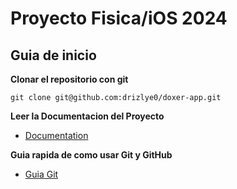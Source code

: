 # Proyecto Fisica/iOS 2024

## Guia de inicio

**Clonar el repositorio con git**

```
git clone git@github.com:drizlye0/doxer-app.git
```

**Leer la Documentacion del Proyecto**
- [Documentation](./guides/Documentation.md)

**Guia rapida de como usar Git y GitHub**
- [Guia Git](./guides/GitHub.md)
